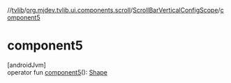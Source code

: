 //[tvlib](../../../index.md)/[org.mjdev.tvlib.ui.components.scroll](../index.md)/[ScrollBarVerticalConfigScope](index.md)/[component5](component5.md)

# component5

[androidJvm]\
operator fun [component5](component5.md)(): [Shape](https://developer.android.com/reference/kotlin/androidx/compose/ui/graphics/Shape.html)
